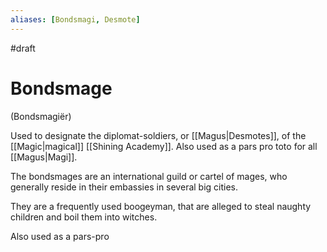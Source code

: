 ```yaml
---
aliases: [Bondsmagi, Desmote]
---
```

#draft 
# Bondsmage
(Bondsmagiër)

Used to designate the diplomat-soldiers, or [[Magus|Desmotes]], of the [[Magic|magical]] [[Shining Academy]].
Also used as a pars pro toto for all [[Magus|Magi]]. 

The bondsmages are an international guild or cartel of mages, who generally reside in their embassies in several big cities. 

They are a frequently used boogeyman, that are alleged to steal naughty children and boil them into witches.

Also used as a pars-pro